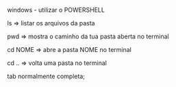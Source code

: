 windows - utilizar o POWERSHELL


ls => listar os arquivos da pasta

pwd => mostra o caminho da tua pasta aberta no terminal

cd NOME => abre a pasta NOME no terminal

cd .. => volta uma pasta no terminal

tab normalmente completa;